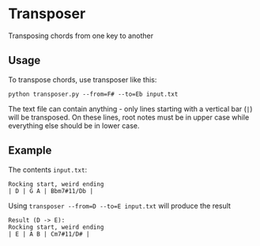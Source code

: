 Transposer
==========

Transposing chords from one key to another

Usage
-----

To transpose chords, use transposer like this:

    python transposer.py --from=F# --to=Eb input.txt

The text file can contain anything - only lines starting with a vertical bar (`|`) will be transposed. On these lines, root notes must be in upper case while everything else should be in lower case.

Example
-------
The contents `input.txt`:

    Rocking start, weird ending
    | D | G A | Bbm7#11/Db |

Using `transposer --from=D --to=E input.txt` will produce the result

	Result (D -> E):
	Rocking start, weird ending
	| E | A B | Cm7#11/D# |

